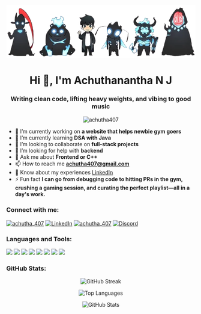 <p align="center">
  <img src="https://github.com/achutha407/TranspoRent/blob/16ecc34410be283616e9f73d152c28ade35c64b3/assests/static-assets-upload8394352579447008208.png" alt="Achuthanantha NJ Banner"  width="775" height="auto"/>
</p>

<h1 align="center">Hi 👋, I'm Achuthanantha N J</h1>
<h3 align="center">Writing clean code, lifting heavy weights, and vibing to good music</h3>

<p align="center">
  <img src="https://komarev.com/ghpvc/?username=achutha407&label=Profile%20views&color=0e75b6&style=flat" alt="achutha407" />
</p>

- 🔭 I’m currently working on **a website that helps newbie gym goers**
- 🌱 I’m currently learning **DSA with Java**
- 👯 I’m looking to collaborate on **full-stack projects**
- 🤝 I’m looking for help with **backend**
- 💬 Ask me about **Frontend or C++**
- 📫 How to reach me **achutha407@gmail.com**
- 📄 Know about my experiences [LinkedIn](https://www.linkedin.com/in/achutha407)
- ⚡ Fun fact **I can go from debugging code to hitting PRs in the gym, crushing a gaming session, and curating the perfect playlist—all in a day's work.**

<h3 align="left">Connect with me:</h3>
<p align="left">
<a href="https://twitter.com/achutha_407" target="blank"><img align="center" src="https://raw.githubusercontent.com/rahuldkjain/github-profile-readme-generator/master/src/images/icons/Social/twitter.svg" alt="achutha_407" height="30" width="40" /></a>
<a href="https://www.linkedin.com/in/achutha407" target="blank"><img align="center" src="https://raw.githubusercontent.com/rahuldkjain/github-profile-readme-generator/master/src/images/icons/Social/linked-in-alt.svg" alt="LinkedIn" height="30" width="40" /></a>
<a href="https://instagram.com/achutha_407" target="blank"><img align="center" src="https://raw.githubusercontent.com/rahuldkjain/github-profile-readme-generator/master/src/images/icons/Social/instagram.svg" alt="achutha_407" height="30" width="40" /></a>
<a href="https://discord.gg/YOUR_INVITE_CODE" target="blank"><img align="center" src="https://raw.githubusercontent.com/rahuldkjain/github-profile-readme-generator/master/src/images/icons/Social/discord.svg" alt="Discord" height="30" width="40" /></a>
</p>

<h3 align="left">Languages and Tools:</h3>
<p align="left">
  <img src="https://img.shields.io/badge/Java-ED8B00?style=for-the-badge&logo=java&logoColor=white" />
  <img src="https://img.shields.io/badge/C++-00599C?style=for-the-badge&logo=c%2B%2B&logoColor=white" />
  <img src="https://img.shields.io/badge/HTML5-E34F26?style=for-the-badge&logo=html5&logoColor=white" />
  <img src="https://img.shields.io/badge/CSS3-1572B6?style=for-the-badge&logo=css3&logoColor=white" />
  <img src="https://img.shields.io/badge/JavaScript-F7DF1E?style=for-the-badge&logo=javascript&logoColor=black" />
  <img src="https://img.shields.io/badge/MySQL-4479A1?style=for-the-badge&logo=mysql&logoColor=white" />
  <img src="https://img.shields.io/badge/Node.js-339933?style=for-the-badge&logo=node.js&logoColor=white" />
  <img src="https://img.shields.io/badge/Linux-FCC624?style=for-the-badge&logo=linux&logoColor=black" />
</p>

<h3 align="left">GitHub Stats:</h3>
<p align="center">
  <img src="https://github-readme-streak-stats.herokuapp.com/?user=achutha407&theme=react" alt="GitHub Streak" />
</p>
<p align="center">
  <img src="https://github-readme-stats.vercel.app/api/top-langs?username=achutha407&show_icons=true&locale=en&layout=compact" alt="Top Languages" />
</p>
<p align="center">
  <img src="https://github-readme-stats.vercel.app/api?username=achutha407&show_icons=true&locale=en" alt="GitHub Stats" />
</p>
